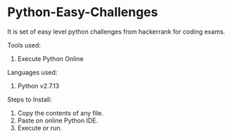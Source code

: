 # Python-Easy-Challenges
It is set of easy level python challenges from hackerrank for coding exams.

Tools used:
1. Execute Python Online

Languages used:
1. Python v2.7.13

Steps to Install:
1. Copy the contents of any file.
2. Paste on online Python IDE.
3. Execute or run.
